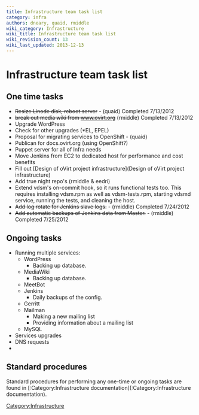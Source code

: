 ```yaml
---
title: Infrastructure team task list
category: infra
authors: dneary, quaid, rmiddle
wiki_category: Infrastructure
wiki_title: Infrastructure team task list
wiki_revision_count: 13
wiki_last_updated: 2013-12-13
---
```


# Infrastructure team task list

## One time tasks

*   <s>Resize Linode disk, reboot server</s> - (quaid) Completed 7/13/2012
*   <s>break out media wiki from www.ovirt.org</s> (rmiddle) Completed 7/13/2012
*   Upgrade WordPress
*   Check for other upgrades (\*EL, EPEL)
*   Proposal for migrating services to OpenShift - (quaid)
*   Publican for docs.ovirt.org (using OpenShift?)
*   Puppet server for all of Infra needs
*   Move Jenkins from EC2 to dedicated host for performance and cost benefits
*   Fill out [Design of oVirt project infrastructure](Design of oVirt project infrastructure)
*   Add true night repo's (rmiddle & eedri)
*   Extend vdsm's on-commit hook, so it runs functional tests too. This requires installing vdsm.rpm as well as vdsm-tests.rpm, starting vdsmd service, running the tests, and cleaning the host.
*   <s>Add log rotate for Jenkins slave logs.</s> - (rmiddle) Completed 7/24/2012
*   <s>Add automatic backups of Jenkins data from Master.</s> - (rmiddle) Completed 7/25/2012

## Ongoing tasks

*   Running multiple services:
    -   WordPress
        -   Backing up database.
    -   MediaWiki
        -   Backing up database.
    -   MeetBot
    -   Jenkins
        -   Daily backups of the config.
    -   Gerritt
    -   Mailman
        -   Making a new mailing list
        -   Providing information about a mailing list
    -   MySQL
*   Services upgrades
*   DNS requests
*   

## Standard procedures

Standard procedures for performing any one-time or ongoing tasks are found in [:Category:Infrastructure documentation](:Category:Infrastructure documentation).

<Category:Infrastructure>
